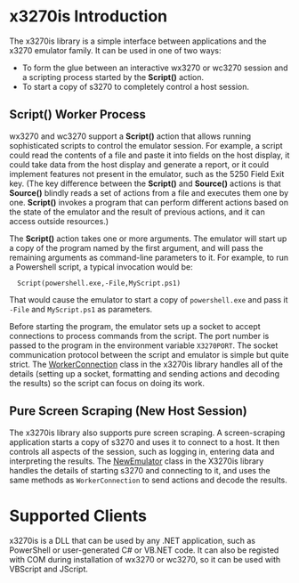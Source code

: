 
# x3270is Introduction
The x3270is library is a simple interface between applications and the x3270 emulator family. It can be used in one of two ways:
- To form the glue between an interactive wx3270 or wc3270 session and a scripting process started by the **Script()** action.
- To start a copy of s3270 to completely control a host session.

## Script() Worker Process
wx3270 and wc3270 support a **Script()** action that allows running sophisticated scripts to control the emulator session. For example,
a script could read the contents of a file and paste it into fields on the host display, it could take data from the host display and
generate a report, or it could implement features not present in the emulator, such as the 5250 Field Exit key. (The key difference
between the **Script()** and **Source()** actions is that **Source()** blindly reads a set of actions from a file and executes them
one by one. **Script()** invokes a program that can perform different actions based on the state of the emulator and the result of
previous actions, and it can access outside resources.)

The **Script()** action takes one or more arguments.  The emulator will start up a copy of the program named by the first argument,
and will pass the remaining arguments as command-line parameters
to it. For example, to run a Powershell script, a typical invocation would be:
```
  Script(powershell.exe,-File,MyScript.ps1)
```
That would cause the emulator to start a copy of `powershell.exe` and pass it `-File` and `MyScript.ps1` as parameters.

Before starting the program, the emulator sets up a socket to accept connections to process commands from the script. The port number is
passed to the program in the environment variable `X3270PORT`. The socket communication protocol between the script and emulator is
simple but quite strict. The [WorkerConnection](../api/X3270is.WorkerConnection.html) class in the x3270is library handles
all of the details (setting up a socket, formatting and sending actions and decoding the results) so the script can focus on
doing its work.
## Pure Screen Scraping (New Host Session)
The x3270is library also supports pure screen scraping. A screen-scraping application starts a copy of s3270 and uses it
to connect to a host. It then controls all aspects of the session, such as logging in, entering data and interpreting the results.
The [NewEmulator](../api/X3270is.NewEmulator.html) class in the X3270is library handles the details of starting
s3270 and connecting to it, and uses the same methods as `WorkerConnection` to send actions and decode the results.
# Supported Clients
x3270is is a DLL that can be used by any .NET application, such as PowerShell or user-generated C# or VB.NET code. It can
also be registed with COM during installation of wx3270 or wc3270, so it can be used with VBScript and JScript.